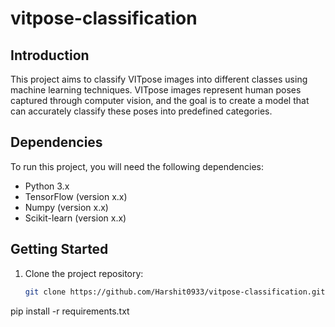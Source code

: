 # vitpose-classification
## Introduction

This project aims to classify VITpose images into different classes using machine learning techniques. VITpose images represent human poses captured through computer vision, and the goal is to create a model that can accurately classify these poses into predefined categories.

## Dependencies

To run this project, you will need the following dependencies:

- Python 3.x
- TensorFlow (version x.x)
- Numpy (version x.x)
- Scikit-learn (version x.x)

## Getting Started

1. Clone the project repository:

   ```bash
   git clone https://github.com/Harshit0933/vitpose-classification.git
pip install -r requirements.txt
